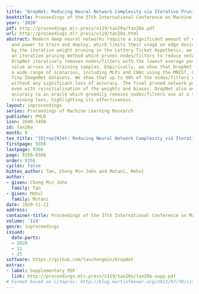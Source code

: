 ```yaml
---
title: 'DropNet: Reducing Neural Network Complexity via Iterative Pruning'
booktitle: Proceedings of the 37th International Conference on Machine Learning
year: '2020'
pdf: http://proceedings.mlr.press/v119/tan20a/tan20a.pdf
url: http://proceedings.mlr.press/v119/tan20a.html
abstract: Modern deep neural networks require a significant amount of computing time
  and power to train and deploy, which limits their usage on edge devices. Inspired
  by the iterative weight pruning in the Lottery Ticket Hypothesis, we propose DropNet,
  an iterative pruning method which prunes nodes/filters to reduce network complexity.
  DropNet iteratively removes nodes/filters with the lowest average post-activation
  value across all training samples. Empirically, we show that DropNet is robust across
  a wide range of scenarios, including MLPs and CNNs using the MNIST, CIFAR-10 and
  Tiny ImageNet datasets. We show that up to 90% of the nodes/filters can be removed
  without any significant loss of accuracy. The final pruned network performs well
  even with reinitialisation of the weights and biases. DropNet also achieves similar
  accuracy to an oracle which greedily removes nodes/filters one at a time to minimise
  training loss, highlighting its effectiveness.
layout: inproceedings
series: Proceedings of Machine Learning Research
publisher: PMLR
issn: 2640-3498
id: tan20a
month: 0
tex_title: "{D}rop{N}et: Reducing Neural Network Complexity via Iterative Pruning"
firstpage: 9356
lastpage: 9366
page: 9356-9366
order: 9356
cycles: false
bibtex_author: Tan, Chong Min John and Motani, Mehul
author:
- given: Chong Min John
  family: Tan
- given: Mehul
  family: Motani
date: 2020-11-21
address: 
container-title: Proceedings of the 37th International Conference on Machine Learning
volume: '119'
genre: inproceedings
issued:
  date-parts:
  - 2020
  - 11
  - 21
software: https://github.com/tanchongmin/DropNet
extras:
- label: Supplementary PDF
  link: http://proceedings.mlr.press/v119/tan20a/tan20a-supp.pdf
# Format based on citeproc: http://blog.martinfenner.org/2013/07/30/citeproc-yaml-for-bibliographies/
---
```

